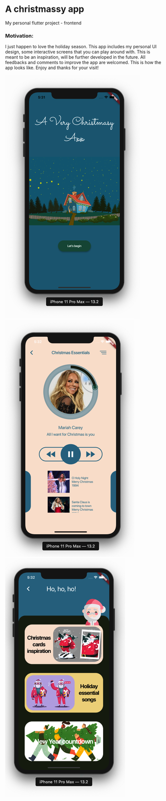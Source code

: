 # A christmassy app

My personal flutter project - frontend 

### Motivation: 
I just happen to love the holiday season. This app includes my personal UI design, some interactive screens that you can play around with. This is meant to be an inspiration, will be further developed in the future. All feedbacks and comments to improve the app are welcomed. 
This is how the app looks like. Enjoy and thanks for your visit!

![Screen 1](./assets/readme_pic/screen_1.png)
![Screen 2](./assets/readme_pic/screen_2.png)
![Screen 3](./assets/readme_pic/screen_3.png)